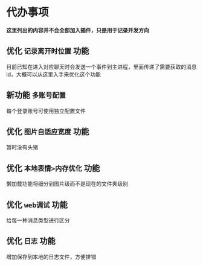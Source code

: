 # 代办事项

**这里列出的内容并不会全部加入插件，只是用于记录开发方向**

## 优化 `记录离开时位置` 功能

目前已知在进入对应聊天时会发送一个事件到主进程，里面传递了需要获取的消息id，大概可以从这里入手来优化这个功能

## 新功能 `多账号配置`

每个登录账号可使用独立配置文件

## 优化 `图片自适应宽度` 功能

暂时没有头猪

## 优化 `本地表情>内存优化` 功能

懒加载功能将细分到图片级而不是现在的文件夹级别

## 优化 `web调试` 功能

给每一种消息类型进行区分

## 优化 `日志` 功能

增加保存到本地的日志文件，方便排错

